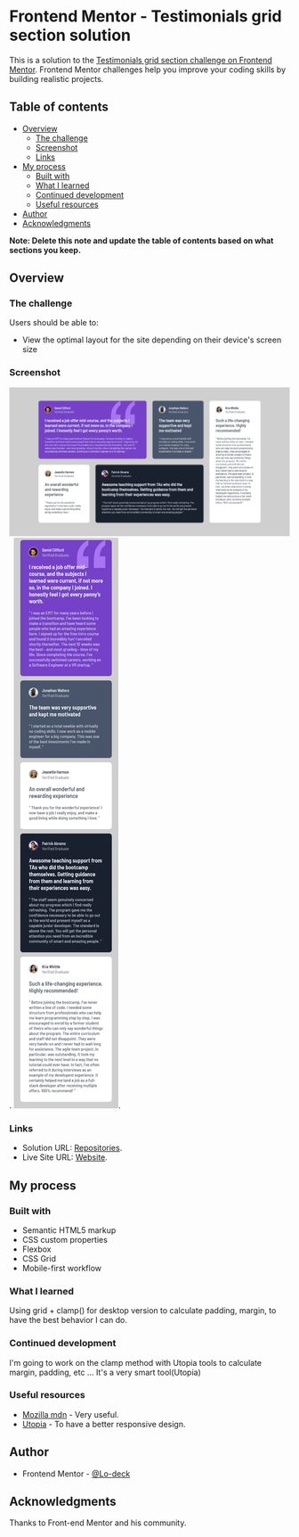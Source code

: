 # Frontend Mentor - Testimonials grid section solution

This is a solution to the [Testimonials grid section challenge on Frontend Mentor](https://www.frontendmentor.io/challenges/testimonials-grid-section-Nnw6J7Un7). Frontend Mentor challenges help you improve your coding skills by building realistic projects. 

## Table of contents

- [Overview](#overview)
  - [The challenge](#the-challenge)
  - [Screenshot](#screenshot)
  - [Links](#links)
- [My process](#my-process)
  - [Built with](#built-with)
  - [What I learned](#what-i-learned)
  - [Continued development](#continued-development)
  - [Useful resources](#useful-resources)
- [Author](#author)
- [Acknowledgments](#acknowledgments)

**Note: Delete this note and update the table of contents based on what sections you keep.**

## Overview

### The challenge

Users should be able to:

- View the optimal layout for the site depending on their device's screen size

### Screenshot

![screenshot desktop](https://github.com/Lo-Deck/Testimonials-grid-section/blob/main/screenshot/Testimonials%20grid%20section-desktop.png).
![screenshot mobile](https://github.com/Lo-Deck/Testimonials-grid-section/blob/main/screenshot/Testimonials%20grid%20section-mobile.png).

### Links

- Solution URL: [Repositories](https://github.com/Lo-Deck/Testimonials-grid-section).
- Live Site URL: [Website](https://lo-deck.github.io/Testimonials-grid-section/).

## My process

### Built with

- Semantic HTML5 markup
- CSS custom properties
- Flexbox
- CSS Grid
- Mobile-first workflow


### What I learned

Using grid + clamp() for desktop version to calculate padding, margin, to have the best behavior I can do.


### Continued development

I'm going to work on the clamp method with Utopia tools to calculate margin, padding, etc ...
It's a very smart tool(Utopia)

### Useful resources

- [Mozilla mdn](https://developer.mozilla.org/) - Very useful.
- [Utopia](https://utopia.fyi/) - To have a better responsive design.


## Author

- Frontend Mentor - [@Lo-deck](https://www.frontendmentor.io/profile/Lo-Deck)


## Acknowledgments

Thanks to Front-end Mentor and his community.

